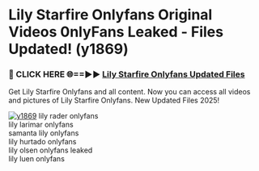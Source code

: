 # Lily Starfire Onlyfans Original Videos 0nlyFans Leaked - Files Updated! (y1869)

<h3>🔴 CLICK HERE 🌐==►► <a href="https://tinyurl.com/2jnfzry5" rel="nofollow">Lily Starfire Onlyfans Updated Files</a></h3>

Get Lily Starfire Onlyfans and all content. Now you can access all videos and pictures of Lily Starfire Onlyfans. New Updated Files 2025!

[![y1869](https://i.imgur.com/GyGTBgg.gif)](https://tinyurl.com/2jnfzry5)
lily rader onlyfans<br>
lily larimar onlyfans<br>
samanta lily onlyfans<br>
lily hurtado onlyfans<br>
lily olsen onlyfans leaked<br>
lily luen onlyfans